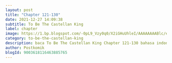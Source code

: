 ```yaml
---
layout: post 
title: "Chapter 121-130"
date: 2021-12-27 14:09:38
subtitle: To Be The Castellan King
label: chapter
image: https://1.bp.blogspot.com/-0pL9_Vzy0q0/X2iGHuUhleI/AAAAAAAABlc/eht5U4uG7MosViSTBLEi_YpmMuc3gs-pACLcBGAsYHQ/s72-c/Komik-To-Be-The-Castellan-King.jpg
category: to-be-the-castellan-king
description: baca To Be The Castellan King Chapter 121-130 bahasa indonesia 
author: Postkomik
blogId: 9003618116463885765
---
```

